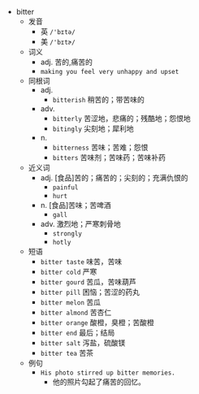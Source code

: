 - bitter
  - 发音
    - 英 `/'bɪtə/`
    - 美 `/'bɪtɚ/`
  - 词义
    - adj. 苦的,痛苦的
    - `making you feel very unhappy and upset`
  - 同根词
    - adj.
      - `bitterish` 稍苦的；带苦味的
    - adv.
      - `bitterly` 苦涩地，悲痛的；残酷地；怨恨地
      - `bitingly` 尖刻地；犀利地
    - n.
      - `bitterness` 苦味；苦难；怨恨
      - `bitters` 苦味剂；苦味药；苦味补药
  - 近义词
    - adj. [食品]苦的；痛苦的；尖刻的；充满仇恨的
      - `painful`
      - `hurt`
    - n. [食品]苦味；苦啤酒
      - `gall`
    - adv. 激烈地；严寒刺骨地
      - `strongly`
      - `hotly`
  - 短语
    - `bitter taste` 味苦，苦味 
    - `bitter cold` 严寒 
    - `bitter gourd` 苦瓜，苦味葫芦 
    - `bitter pill` 困恼；苦涩的药丸 
    - `bitter melon` 苦瓜 
    - `bitter almond` 苦杏仁 
    - `bitter orange` 酸橙，臭橙；苦酸橙 
    - `bitter end` 最后；结局 
    - `bitter salt` 泻盐，硫酸镁 
    - `bitter tea` 苦茶 
  - 例句
    - `His photo stirred up bitter memories.`
      - 他的照片勾起了痛苦的回忆。

